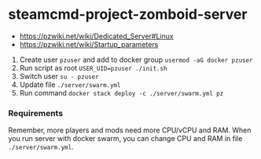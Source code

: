 # steamcmd-project-zomboid-server

* https://pzwiki.net/wiki/Dedicated_Server#Linux
* https://pzwiki.net/wiki/Startup_parameters

1. Create user `pzuser` and add to docker group `usermod -aG docker pzuser`
2. Run script as root `USER_UID=pzuser ./init.sh`
3. Switch user `su - pzuser`
4. Update file `./server/swarm.yml`
5. Run command `docker stack deploy -c ./server/swarm.yml pz`

### Requirements
Remember, more players and mods need more CPU/vCPU and RAM. When you run server with docker swarm, you can change CPU and RAM in file `./server/swarm.yml`.
